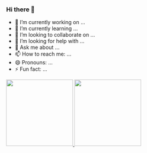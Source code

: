 ### Hi there 👋

- 🔭 I’m currently working on ...
- 🌱 I’m currently learning ...
- 👯 I’m looking to collaborate on ...
- 🤔 I’m looking for help with ...
- 💬 Ask me about ...
- 📫 How to reach me: ...
- 😄 Pronouns: ...
- ⚡ Fun fact: ...

<div>
<a href="https://github.com/eduardocordova21">
<img height="180em" src="https://github-readme-stats.vercel.app/api/top-langs/?username=eduardocordova21&layout=compact&langs_count=7&theme=dracula"/>
<img height="180em" src="https://github-readme-stats.vercel.app/api?username=eduardocordova21&show_icons=true&theme=dracula&include_all_commits=true&count_private=true"/>
</div>

